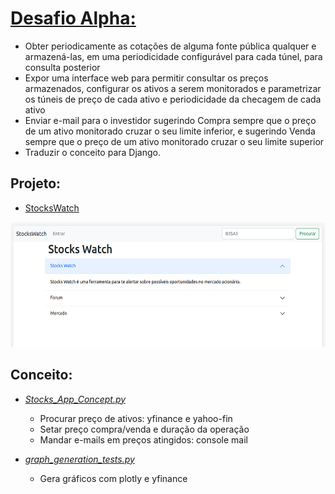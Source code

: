 # [Desafio Alpha:](https://github.com/surtarso/Python-Projects/tree/main/Desafio%20Alpha%20-%20StocksWatch/StocksWatch)

  - Obter periodicamente as cotações de alguma fonte pública qualquer e armazená-las, em uma periodicidade configurável para cada túnel, para consulta posterior
  - Expor uma interface web para permitir consultar os preços armazenados, configurar os ativos a serem monitorados e parametrizar os túneis de preço de cada ativo e periodicidade da checagem de cada ativo
  - Enviar e-mail para o investidor sugerindo Compra sempre que o preço de um ativo monitorado cruzar o seu limite inferior, e sugerindo Venda sempre que o preço de um ativo monitorado cruzar o seu limite superior
  - Traduzir o conceito para Django.
## Projeto:
  - [StocksWatch](https://github.com/surtarso/Python-Projects/tree/main/Desafio%20Alpha%20-%20StocksWatch/StocksWatch)
  <img src="shots/face.png" width=545 height=200>

## Conceito:
  - [*Stocks_App_Concept.py*](Stocks_App_Concept.py)
    - Procurar preço de ativos: yfinance e yahoo-fin
    - Setar preço compra/venda e duração da operação
    - Mandar e-mails em preços atingidos: console mail

  - [*graph_generation_tests.py*](graph_generation_tests.py)
    - Gera gráficos com plotly e yfinance


